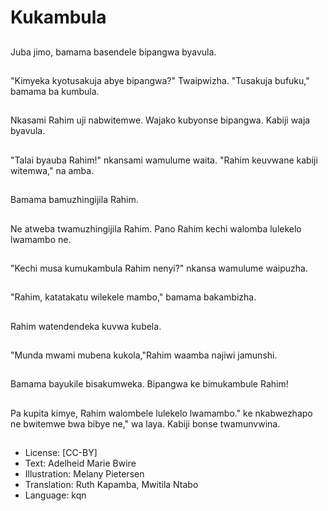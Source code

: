 # Kukambula

##
Juba jimo, bamama basendele bipangwa byavula.

##
"Kimyeka kyotusakuja abye bipangwa?" Twaipwizha. "Tusakuja bufuku," bamama ba kumbula.

##
Nkasami Rahim uji nabwitemwe. Wajako kubyonse bipangwa. Kabiji waja byavula.

##
"Talai byauba Rahim!" nkansami wamulume waita. "Rahim keuvwane kabiji witemwa," na amba.

##
Bamama bamuzhingijila Rahim.

##
Ne atweba twamuzhingijila Rahim. Pano Rahim kechi walomba lulekelo lwamambo ne.

##
"Kechi musa kumukambula Rahim nenyi?" nkansa wamulume waipuzha.

##
"Rahim, katatakatu wilekele mambo," bamama bakambizha.

##
Rahim watendendeka kuvwa kubela.

##
"Munda mwami mubena kukola,"Rahim waamba najiwi jamunshi.

##
Bamama bayukile bisakumweka. Bipangwa ke bimukambule Rahim!

##
Pa kupita kimye, Rahim walombele lulekelo lwamambo." ke nkabwezhapo ne bwitemwe bwa bibye ne," wa laya. Kabiji bonse twamunvwina.

##
* License: [CC-BY]
* Text: Adelheid Marie Bwire
* Illustration: Melany Pietersen
* Translation: Ruth Kapamba, Mwitila Ntabo
* Language: kqn
